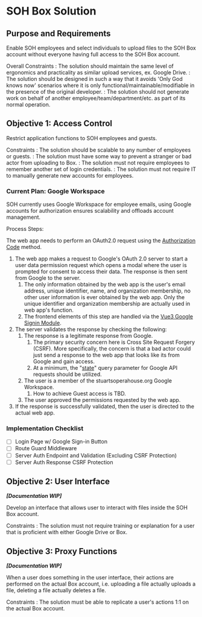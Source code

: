 # SOH Box Solution

## Purpose and Requirements

Enable SOH employees and select individuals to upload files to the SOH Box account without everyone having full access to the SOH Box account.

Overall Constraints
: The solution should maintain the same level of ergonomics and practicality as similar upload services, ex. Google Drive.
: The solution should be designed in such a way that it avoids 'Only God knows now' scenarios where it is only functional/maintainable/modifiable in the presence of the original developer.
: The solution should not generate work on behalf of another employee/team/department/etc. as part of its normal operation.

## Objective 1: Access Control

Restrict application functions to SOH employees and guests.

Constraints
: The solution should be scalable to any number of employees or guests.
: The solution must have some way to prevent a stranger or bad actor from uploading to Box.
: The solution must not require employees to remember another set of login credentials.
: The solution must not require IT to manually generate new accounts for employees.

### Current Plan: Google Workspace

SOH currently uses Google Workspace for employee emails, using Google accounts for authorization ensures scalability and offloads account management.

Process Steps:

The web app needs to perform an OAuth2.0 request using the [Authorization Code](https://developers.google.com/identity/oauth2/web/guides/use-code-model) method.

1. The web app makes a request to Google's OAuth 2.0 server to start a user data permission request which opens a modal where the user is prompted for consent to access their data. The response is then sent from Google to the server.
   1. The only information obtained by the web app is the user's email address, unique identifier, name, and organization membership, no other user information is ever obtained by the web app. Only the unique identifier and organization membership are actually used in web app's function.
   2. The frontend elements of this step are handled via the [Vue3 Google Signin Module](https://github.com/wavezync/vue3-google-signin).
2. The server validates the response by checking the following:
   1. The response is a legitimate response from Google.
      1. The primary security concern here is Cross Site Request Forgery (CSRF). More specifically, the concern is that a bad actor could just send a response to the web app that looks like its from Google and gain access.
      2. At a minimum, the "[state](https://developers.google.com/identity/openid-connect/openid-connect#java)" query parameter for Google API requests should be utilized.
   2. The user is a member of the stuartsoperahouse\.org Google Workspace.
      1. How to achieve Guest access is TBD.
   3. The user approved the permissions requested by the web app.
3. If the response is successfully validated, then the user is directed to the actual web app.

### Implementation Checklist

- [ ] Login Page w/ Google Sign-in Button
- [ ] Route Guard Middleware
- [ ] Server Auth Endpoint and Validation (Excluding CSRF Protection)
- [ ] Server Auth Response CSRF Protection

## Objective 2: User Interface

***[Documentation WIP]***

Develop an interface that allows user to interact with files inside the SOH Box account.

Constraints
: The solution must not require training or explanation for a user that is proficient with either Google Drive or Box.

## Objective 3: Proxy Functions

***[Documentation WIP]***

When a user does something in the user interface, their actions are performed on the actual Box account, i.e. uploading a file actually uploads a file, deleting a file actually deletes a file.

Constraints
: The solution must be able to replicate a user's actions 1:1 on the actual Box account.
